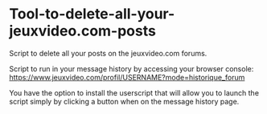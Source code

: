 # Tool-to-delete-all-your-jeuxvideo.com-posts

Script to delete all your posts on the jeuxvideo.com forums.

Script to run in your message history by accessing your browser console: https://www.jeuxvideo.com/profil/USERNAME?mode=historique_forum

You have the option to install the userscript that will allow you to launch the script simply by clicking a button when on the message history page.
